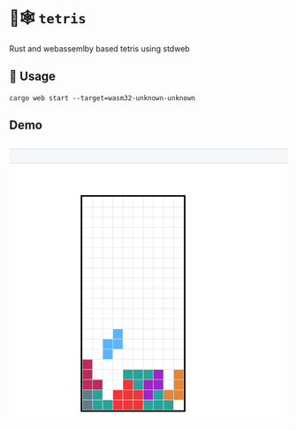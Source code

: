 # 🦀🕸️ `tetris`

Rust and webassemlby based tetris using stdweb

## 🚴 Usage
```
cargo web start --target=wasm32-unknown-unknown
```

## Demo
![alt text](https://raw.githubusercontent.com/ecsumed/rust-tetris/master/images/demo3.gif "Demo")

